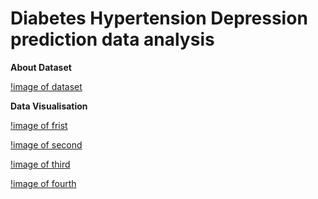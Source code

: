 # Diabetes Hypertension Depression prediction data analysis



**About Dataset**


[!image of dataset](https://github.com/imakshit/Major-Project/blob/master/screen_shots/dhd_dataset.png)



**Data Visualisation**

[!image of frist](https://github.com/imakshit/Major-Project/blob/master/screen_shots/dhd_dv1.png)


[!image of second](https://github.com/imakshit/Major-Project/blob/master/screen_shots/dhd_dv2.png)


[!image of third](https://github.com/imakshit/Major-Project/blob/master/screen_shots/dhd_dv3.png)


[!image of fourth](https://github.com/imakshit/Major-Project/blob/master/screen_shots/dhd_dv4.png)


